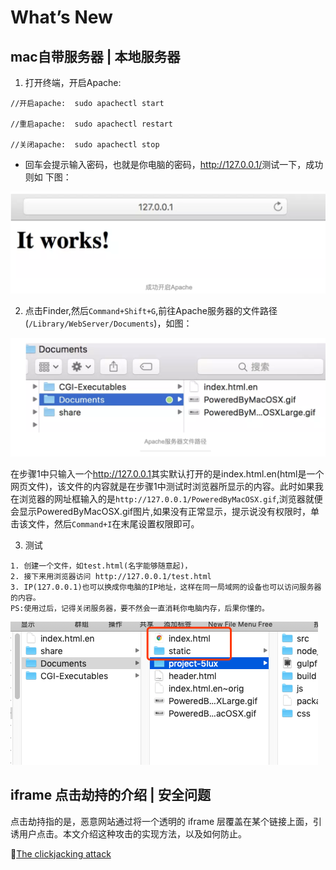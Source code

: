 # What’s New

## mac自带服务器 | 本地服务器

1. 打开终端，开启Apache:

```shell
//开启apache:  sudo apachectl start

//重启apache:  sudo apachectl restart

//关闭apache:  sudo apachectl stop
```

* 回车会提示输入密码，也就是你电脑的密码，<http://127.0.0.1/>测试一下，成功则如
下图：

![成功开启Apache](/image/9FD21F43-C66D-4AA2-8B95-E8289D4C5606.png)

2. 点击Finder,然后```Command+Shift+G```,前往Apache服务器的文件路径(```/Library/WebServer/Documents```)，如图：

![Apache服务器文件路径](/image/07FFF495-5402-4DDE-A808-D12B4737C18F.png)

在步骤1中只输入一个<http://127.0.0.1>其实默认打开的是index.html.en(html是一个网页文件)，该文件的内容就是在步骤1中测试时浏览器所显示的内容。此时如果我在浏览器的网址框输入的是```http://127.0.0.1/PoweredByMacOSX.gif```,浏览器就便会显示PoweredByMacOSX.gif图片,如果没有正常显示，提示说没有权限时，单击该文件，然后```Command+I```在末尾设置权限即可。

3. 测试

```text
1. 创建一个文件，如test.html(名字能够随意起)，
2. 接下来用浏览器访问 http://127.0.0.1/test.html
3. IP(127.0.0.1)也可以换成你电脑的IP地址，这样在同一局域网的设备也可以访问服务器的内容。
PS:使用过后，记得关闭服务器，要不然会一直消耗你电脑内存，后果你懂的。
```

![pic](/image/BF464BCD-7EC4-49AD-943A-CF37FEF31299.png)

## iframe 点击劫持的介绍 | 安全问题

点击劫持指的是，恶意网站通过将一个透明的 iframe 层覆盖在某个链接上面，引诱用户点击。本文介绍这种攻击的实现方法，以及如何防止。

💬[The clickjacking attack](https://javascript.info/clickjacking)